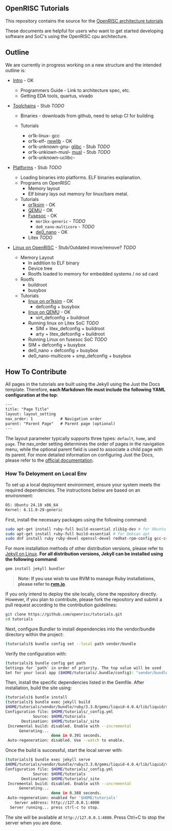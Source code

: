 ## OpenRISC Tutorials

This repository contains the source for the [OpenRISC architecture tutorials](https://openrisc.io/tutorials/)

These documents are helpful for users who want to get started
developing software and SoC's using the OpenRISC cpu architecture.

## Outline

We are currently in progress working on a new structure
and the intended outline is:

 - [Intro](https://openrisc.io/tutorials/) - OK
   - Programmers Guide - Link to architecture spec, etc.
   - Getting EDA tools, quartus, vivado

 - [Toolchains](https://openrisc.io/tutorials/toolchains.html) - Stub *TODO*
   - Binaries - downloads from github, need to setup CI for building

   - Tutorials
     - or1k-linux-          gcc
     - or1k-elf-            [newlib](https://openrisc.io/tutorials/newlib.html) - OK
     - or1k-unknown-gnu-    [glibc](https://openrisc.io/tutorials/glibc.html) - Stub *TODO*
     - or1k-unkiown-musl-   [musl](https://openrisc.io/tutorials/musl.html) - Stub *TODO*
     - or1k-unknown-uclibc-

 - [Platforms](https://openrisc.io/tutorials/platforms.html) - Stub *TODO*
   - Loading binaries into platforms. ELF binaries explanation.
   - Programs on OpenRISC
     - Memory layout
     - Elf binary lays out memory for linux/bare metal.
   - Tutorials
     - [or1ksim](https://openrisc.io/tutorials/or1ksim/) - OK
     - [QEMU](https://openrisc.io/tutorials/platform/qemu.html) - OK
     - [Fusesoc](https://openrisc.io/tutorials/fusesoc.html) - OK
       - `mor1kx-generic` - *TODO*
       - `de0_nano-multicore` - *TODO*
       - [de0_nano](https://openrisc.io/tutorials/de0_nano/) - OK
     - Litex *TODO*

  - [Linux on OpenRISC](https://openrisc.io/tutorials/docs/Linux.html) - Stub/Outdated move/remove? *TODO*
    - Memory Layout
      - In addition to ELF binary
      - Device tree
      - Rootfs loaded to memory for embedded systems / no sd card
    - Rootfs
      - buildroot
      - busybox
    - Tutorials
      - [linux on or1ksim](https://openrisc.io/tutorials/docs/linux-on-or1ksim.html) - OK
        - defconfig + busybox
      - [linux on QEMU](https://openrisc.io/tutorials/docs/linux-on-qemu.html) - OK
        - virt_defconfig + buildroot
      - Running linux on Litex SoC *TODO*
        - SIM + litex_defconfig + buildroot
        - arty + litex_defconfig + buildroot
      -  Running Linux on fusesoc SoC *TODO*
        - SIM + defconfig + busybox
        - de0_nano + defconfig + busybox
        - de0_nano-multicore + smp_defconfig + busybox

## How To Contribute

All pages in the tutorials are built using the Jekyll using the Just the Docs template. Therefore, **each Markdown file must include the following YAML configuration at the top**:

``` txt
---
title: "Page Title"
layout: layout_setting
nav_order: 1            # Navigation order
parent: "Parent Page"   # Parent page (optional)
---
```

The layout parameter typically supports three types: `default`, `home`, and `page`.
The nav_order setting determines the order of pages in the navigation menu, while the optional parent field is used to associate a child page with its parent. For more detailed information on configuring Just the Docs, please refer to the [official documentation](https://just-the-docs.com/).

### How To Deloyment on Local Env

To set up a local deployment environment, ensure your system meets the required dependencies. The instructions below are based on an environment:

``` bash
OS: Ubuntu 24.10 x86_64
Kernel: 6.11.0-29-generic
```

First, install the necessary packages using the following command:

``` bash
sudo apt-get install ruby-full build-essential zlib1g-dev # for Ubuntu apt
sudo apt-get install ruby-full build-essential # for Debian apt
sudo dnf install ruby ruby-devel openssl-devel redhat-rpm-config gcc-c++ @development-tools # for Fedora dnf
```

For more installation methods of other distribution versions, please refer to [Jekyll on Linux](https://jekyllrb.com/docs/installation/other-linux/). **For all distribution versions, Jekyll can be installed using the following command**:

``` bash
gem install jekyll bundler
```

> **Note: If you use wish to use RVM to manage Ruby installations, please refer to [rvm.io](https://rvm.io/)**.

If you only intend to deploy the site locally, clone the repository directly. However, if you plan to contribute, please fork the repository and submit a pull request according to the contribution guidelines:

``` bash
git clone https://github.com/openrisc/tutorials.git
cd tutorials
```

Next, configure Bundler to install dependencies into the vendor/bundle directory within the project:

``` bash
(tutorials)$ bundle config set --local path vendor/bundle
```

Verify the configuration with:

``` bash
(tutorials)$ bundle config get path
Settings for `path` in order of priority. The top value will be used
Set for your local app ($HOME/tutorials/.bundle/config): "vendor/bundle"
```

Then, install the specific dependencies listed in the Gemfile. After installation, build the site using:

``` bash
(tutorials)$ bundle install
(tutorials)$ bundle exec jekyll build
$HOME/tutorials/vendor/bundle/ruby/3.3.0/gems/liquid-4.0.4/lib/liquid/standardfilters.rb:2: warning: bigdecimal was loaded from the standard library, but will no longer be part of the default gems since Ruby 3.4.0. Add bigdecimal to your Gemfile or gemspec. Also contact author of liquid-4.0.4 to add bigdecimal into its gemspec.
Configuration file: $HOME/tutorials/_config.yml
            Source: $HOME/tutorials
       Destination: $HOME/tutorials/_site
 Incremental build: disabled. Enable with --incremental
      Generating... 
                    done in 0.391 seconds.
 Auto-regeneration: disabled. Use --watch to enable.
```

Once the build is successful, start the local server with:

``` bash
(tutorials)$ bundle exec jekyll serve
$HOME/tutorials/vendor/bundle/ruby/3.3.0/gems/liquid-4.0.4/lib/liquid/standardfilters.rb:2: warning: bigdecimal was loaded from the standard library, but will no longer be part of the default gems since Ruby 3.4.0. Add bigdecimal to your Gemfile or gemspec. Also contact author of liquid-4.0.4 to add bigdecimal into its gemspec.
Configuration file: $HOME/tutorials/_config.yml
            Source: $HOME/tutorials
       Destination: $HOME/tutorials/_site
 Incremental build: disabled. Enable with --incremental
      Generating... 
                    done in 0.388 seconds.
 Auto-regeneration: enabled for '$HOME/tutorials'
    Server address: http://127.0.0.1:4000
  Server running... press ctrl-c to stop.
```

The site will be available at `http://127.0.0.1:4000`. Press Ctrl+C to stop the server when you are done.
